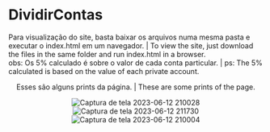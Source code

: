 # DividirContas

Para visualização do site, basta baixar os arquivos numa mesma pasta e executar o index.html em um navegador. | To view the site, just download the files in the same folder and run index.html in a browser.
<br>
obs: Os 5% calculado é sobre o valor de cada conta particular. | ps: The 5% calculated is based on the value of each private account.
<div align="center">
Esses são alguns prints da página. | These are some prints of the page.

![Captura de tela 2023-06-12 210028](https://github.com/0aquarianjo/DividirContas/assets/130726878/2e3fa66c-73df-428b-8c83-cb777d2dc1a7)
![Captura de tela 2023-06-12 211730](https://github.com/0aquarianjo/DividirContas/assets/130726878/7d3c6def-993e-4fc8-b7c8-1589b26bf290)
![Captura de tela 2023-06-12 210004](https://github.com/0aquarianjo/DividirContas/assets/130726878/cae02bb3-563c-484a-a7d6-d712698d5aa5)
</div>
